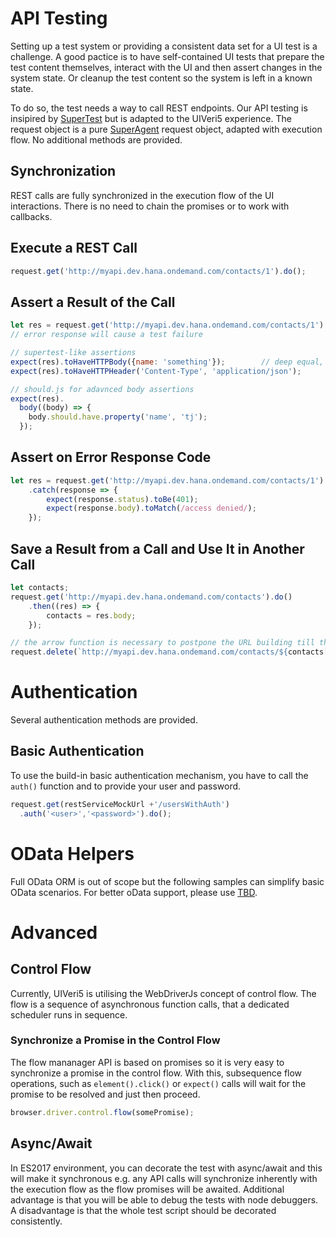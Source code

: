 # API Testing
Setting up a test system or providing a consistent data set for a UI test is a challenge. A good pactice is to have self-contained UI tests that prepare the test content themselves, interact with the UI and then assert changes in the system state. Or cleanup the test content so the system is left in a known state.

To do so, the test needs a way to call REST endpoints. Our API testing is insipired by [SuperTest](https://github.com/visionmedia/supertest) but is adapted to the UIVeri5 experience. The request object is a pure [SuperAgent](https://github.com/visionmedia/superagent) request object, adapted with execution flow. No additional methods are provided.

## Synchronization
REST calls are fully synchronized in the execution flow of the UI interactions. There is no need to chain the promises or to work with callbacks.

## Execute a REST Call
```javascript
request.get('http://myapi.dev.hana.ondemand.com/contacts/1').do();
```

## Assert a Result of the Call
```javascript
let res = request.get('http://myapi.dev.hana.ondemand.com/contacts/1').do();
// error response will cause a test failure

// supertest-like assertions
expect(res).toHaveHTTPBody({name: 'something'});        // deep equal, string equal, regexp
expect(res).toHaveHTTPHeader('Content-Type', 'application/json');

// should.js for adavnced body assertions
expect(res).
  body((body) => {
    body.should.have.property('name', 'tj');
  });
```

## Assert on Error Response Code
```javascript
let res = request.get('http://myapi.dev.hana.ondemand.com/contacts/1').do()
    .catch(response => {
        expect(response.status).toBe(401);
        expect(response.body).toMatch(/access denied/);
    });
```

## Save a Result from a Call and Use It in Another Call
```javascript
let contacts;
request.get('http://myapi.dev.hana.ondemand.com/contacts').do()
    .then((res) => {
        contacts = res.body;
    });

// the arrow function is necessary to postpone the URL building till the actual execution time
request.delete(`http://myapi.dev.hana.ondemand.com/contacts/${contacts[0].id}`).do();
```

# Authentication
Several authentication methods are provided.

## Basic Authentication
To use the build-in basic authentication mechanism, you have to call the `auth()` function and to provide your user and password.
```javascript
request.get(restServiceMockUrl +'/usersWithAuth')
  .auth('<user>','<password>').do();
```

# OData Helpers
Full OData ORM is out of scope but the following samples can simplify basic OData scenarios. For better oData support, please use [TBD]().

# Advanced
## Control Flow
Currently, UIVeri5 is utilising the WebDriverJs concept of control flow. The flow is a sequence of asynchronous function calls, that a dedicated scheduler runs in sequence.

### Synchronize a Promise in the Control Flow
The flow mananager API is based on promises so it is very easy to synchronize a promise in the control flow. With this, subsequence flow operations, such as `element().click()` or `expect()` calls will wait for the promise to be resolved and just then proceed.

````javascript
browser.driver.control.flow(somePromise);
````

## Async/Await
In ES2017 environment, you can decorate the test with async/await and this will make it synchronous e.g. any API calls will synchronize inherently with the execution flow as the flow promises will be awaited. Additional advantage is that you will be able to debug the tests with node debuggers. A disadvantage is that the whole test script should be decorated consistently.
